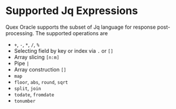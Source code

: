 # Supported Jq Expressions

Quex Oracle supports the subset of Jq language for response post-processing. The supported operations are

+ `+`, `-`, `*`, `/`, `%`
+ Selecting field by key or index via `.` or `[]`
+ Array slicing `[n:m]`
+ Pipe `|`
+ Array construction `[]`
+ `map`
+ `floor`, `abs`, `round`, `sqrt`
+ `split`, `join`
+ `todate`, `fromdate`
+ `tonumber`
